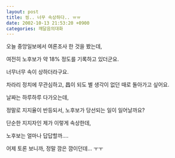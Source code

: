 ```yaml
---
layout: post
title: 씽.. 너무 속상하다.. ㅠㅠ
date: 2002-10-13 21:53:20 +0900
categories: 깨달음의대화
---
```

오늘 중앙일보에서 여론조사 한 것을 봤는데,
  
여전히 노후보가 약 18% 정도를 기록하고 있더군요.
  
너무너무 속이 상하더라구요.
  
차라리 정치에 무관심하고, 昌이 되도 별 생각이 없던 때로 돌아가고 싶어요.
  

  
날짜는 하루하루 다가오는데,
  
정말로 지지율이 반등되서, 노후보가 당선되는 일이 일어날까요?
  

  
단순한 지지자인 제가 이렇게 속상한데,
  
노후보는 얼마나 답답할까....
  
어제 토론 보니까, 정말 깜은 깜이던데... ㅜㅜ